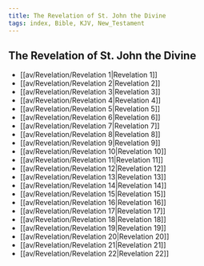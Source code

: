 ```yaml
---
title: The Revelation of St. John the Divine
tags: index, Bible, KJV, New_Testament
---
```


## The Revelation of St. John the Divine

- [[av/Revelation/Revelation 1|Revelation 1]]
- [[av/Revelation/Revelation 2|Revelation 2]]
- [[av/Revelation/Revelation 3|Revelation 3]]
- [[av/Revelation/Revelation 4|Revelation 4]]
- [[av/Revelation/Revelation 5|Revelation 5]]
- [[av/Revelation/Revelation 6|Revelation 6]]
- [[av/Revelation/Revelation 7|Revelation 7]]
- [[av/Revelation/Revelation 8|Revelation 8]]
- [[av/Revelation/Revelation 9|Revelation 9]]
- [[av/Revelation/Revelation 10|Revelation 10]]
- [[av/Revelation/Revelation 11|Revelation 11]]
- [[av/Revelation/Revelation 12|Revelation 12]]
- [[av/Revelation/Revelation 13|Revelation 13]]
- [[av/Revelation/Revelation 14|Revelation 14]]
- [[av/Revelation/Revelation 15|Revelation 15]]
- [[av/Revelation/Revelation 16|Revelation 16]]
- [[av/Revelation/Revelation 17|Revelation 17]]
- [[av/Revelation/Revelation 18|Revelation 18]]
- [[av/Revelation/Revelation 19|Revelation 19]]
- [[av/Revelation/Revelation 20|Revelation 20]]
- [[av/Revelation/Revelation 21|Revelation 21]]
- [[av/Revelation/Revelation 22|Revelation 22]]
